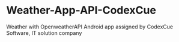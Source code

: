 # Weather-App-API-CodexCue
Weather with OpenweatherAPI Android app assigned by CodexCue Software, IT solution company
